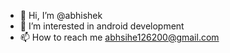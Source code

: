- 👋 Hi, I’m @abhishek
- 👀 I’m interested in android development
- 📫 How to reach me abhsihe126200@gmail.com

<!---
abhishek7974/abhishek7974 is a ✨ special ✨ repository because its `README.md` (this file) appears on your GitHub profile.
You can click the Preview link to take a look at your changes.
--->
